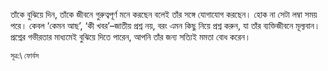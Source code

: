 তাঁকে বুঝিয়ে দিন, তাঁকে জীবনে গুরুত্বপূর্ণ মনে করছেন বলেই তাঁর সঙ্গে যোগাযোগ করছেন। হোক না সেটা লম্বা সময় পরে। কেবল ‘কেমন আছ’, ‘কী খবর’–জাতীয় প্রশ্ন নয়, বরং এমন কিছু নিয়ে প্রশ্ন করুন, যা তাঁর ব্যক্তিজীবনে মূল্যবান। প্রশ্নের গভীরতার মাধ্যমেই বুঝিয়ে দিতে পারেন, আপনি তাঁর জন্য সত্যিই মমতা বোধ করেন।

<sup>সূত্র:\ ফোর্বস</sup>
